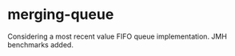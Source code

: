 merging-queue
=============
Considering a most recent value FIFO queue implementation. JMH benchmarks
added.
